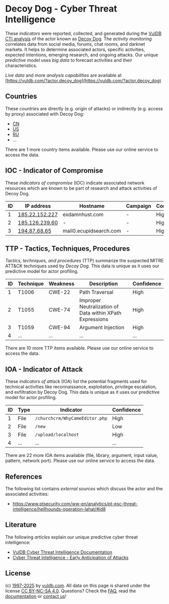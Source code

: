 # Decoy Dog - Cyber Threat Intelligence

These _indicators_ were reported, collected, and generated during the [VulDB CTI analysis](https://vuldb.com/?kb.cti) of the actor known as [Decoy Dog](https://vuldb.com/?actor.decoy_dog). The _activity monitoring_ correlates data from social media, forums, chat rooms, and darknet markets. It helps to determine associated actors, specific activities, expected intentions, emerging research, and ongoing attacks. Our unique _predictive model_ uses _big data_ to forecast activities and their characteristics.

_Live data_ and more _analysis capabilities_ are available at [https://vuldb.com/?actor.decoy_dog](https://vuldb.com/?actor.decoy_dog)

## Countries

These _countries_ are directly (e.g. origin of attacks) or indirectly (e.g. access by proxy) associated with Decoy Dog:

* [CN](https://vuldb.com/?country.cn)
* [US](https://vuldb.com/?country.us)
* [RU](https://vuldb.com/?country.ru)
* ...

There are 1 more country items available. Please use our online service to access the data.

## IOC - Indicator of Compromise

These _indicators of compromise_ (IOC) indicate associated network resources which are known to be part of research and attack activities of Decoy Dog.

ID | IP address | Hostname | Campaign | Confidence
-- | ---------- | -------- | -------- | ----------
1 | [185.22.152.227](https://vuldb.com/?ip.185.22.152.227) | exdamnhust.com | - | High
2 | [185.126.239.60](https://vuldb.com/?ip.185.126.239.60) | - | - | High
3 | [194.87.68.65](https://vuldb.com/?ip.194.87.68.65) | mail0.ecupidsearch.com | - | High

## TTP - Tactics, Techniques, Procedures

_Tactics, techniques, and procedures_ (TTP) summarize the suspected MITRE ATT&CK techniques used by _Decoy Dog_. This data is unique as it uses our predictive model for actor profiling.

ID | Technique | Weakness | Description | Confidence
-- | --------- | -------- | ----------- | ----------
1 | T1006 | CWE-22 | Path Traversal | High
2 | T1055 | CWE-74 | Improper Neutralization of Data within XPath Expressions | High
3 | T1059 | CWE-94 | Argument Injection | High
4 | ... | ... | ... | ...

There are 10 more TTP items available. Please use our online service to access the data.

## IOA - Indicator of Attack

These _indicators of attack_ (IOA) list the potential fragments used for technical activities like reconnaissance, exploitation, privilege escalation, and exfiltration by Decoy Dog. This data is unique as it uses our predictive model for actor profiling.

ID | Type | Indicator | Confidence
-- | ---- | --------- | ----------
1 | File | `/churchcrm/WhyCameEditor.php` | High
2 | File | `/new` | Low
3 | File | `/upload/localhost` | High
4 | ... | ... | ...

There are 22 more IOA items available (file, library, argument, input value, pattern, network port). Please use our online service to access the data.

## References

The following list contains _external sources_ which discuss the actor and the associated activities:

* https://www.ptsecurity.com/ww-en/analytics/pt-esc-threat-intelligence/hellhounds-operation-lahat/#id8

## Literature

The following _articles_ explain our unique predictive cyber threat intelligence:

* [VulDB Cyber Threat Intelligence Documentation](https://vuldb.com/?kb.cti)
* [Cyber Threat Intelligence - Early Anticipation of Attacks](https://www.scip.ch/en/?labs.20201022)

## License

(c) [1997-2025](https://vuldb.com/?kb.changelog) by [vuldb.com](https://vuldb.com/?kb.about). All data on this page is shared under the license [CC BY-NC-SA 4.0](https://creativecommons.org/licenses/by-nc-sa/4.0/). Questions? Check the [FAQ](https://vuldb.com/?kb.faq), read the [documentation](https://vuldb.com/?kb) or [contact us](https://vuldb.com/?contact)!

